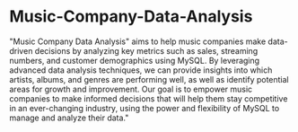 # Music-Company-Data-Analysis
"Music Company Data Analysis" aims to help music companies make data-driven decisions by analyzing key metrics such as sales, streaming numbers, and customer demographics using MySQL. By leveraging advanced data analysis techniques, we can provide insights into which artists, albums, and genres are performing well, as well as identify potential areas for growth and improvement. Our goal is to empower music companies to make informed decisions that will help them stay competitive in an ever-changing industry, using the power and flexibility of MySQL to manage and analyze their data."
